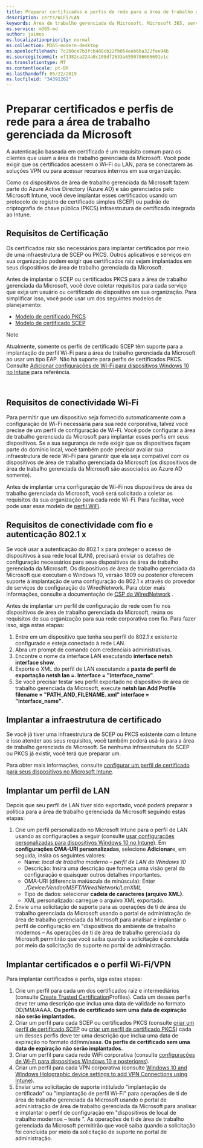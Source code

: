 ```yaml
---
title: Preparar certificados e perfis de rede para a área de trabalho gerenciada da Microsoft
description: certs/WiFi/LAN
keywords: Área de trabalho gerenciada da Microsoft, Microsoft 365, serviço, documentação
ms.service: m365-md
author: jaimeo
ms.localizationpriority: normal
ms.collection: M365-modern-desktop
ms.openlocfilehash: 7c260ce7b3fcb488cb22fb054eeb6ba322fee94b
ms.sourcegitcommit: ef1382ca224a0c108df2633a6550786666691e1c
ms.translationtype: MT
ms.contentlocale: pt-BR
ms.lasthandoff: 05/22/2019
ms.locfileid: "34391262"
---
```

# <a name="prepare-certificates-and-network-profiles-for-microsoft-managed-desktop"></a>Preparar certificados e perfis de rede para a área de trabalho gerenciada da Microsoft  
 
A autenticação baseada em certificado é um requisito comum para os clientes que usam a área de trabalho gerenciada da Microsoft. Você pode exigir que os certificados acessem o Wi-Fi ou LAN, para se conectarem às soluções VPN ou para acessar recursos internos em sua organização.   
 
Como os dispositivos de área de trabalho gerenciada da Microsoft fazem parte do Azure Active Directory (Azure AD) e são gerenciados pelo Microsoft Intune, você deve implantar esses certificados usando um protocolo de registro de certificado simples (SCEP) ou padrão de criptografia de chave pública (PKCS) infraestrutura de certificado integrada ao Intune.    
 
## <a name="certificate-requirements"></a>Requisitos de Certificação 
 
Os certificados raiz são necessários para implantar certificados por meio de uma infraestrutura de SCEP ou PKCS. Outros aplicativos e serviços em sua organização podem exigir que certificados raiz sejam implantados em seus dispositivos de área de trabalho gerenciada da Microsoft.    
 
Antes de implantar o SCEP ou certificados PKCS para a área de trabalho gerenciada da Microsoft, você deve coletar requisitos para cada serviço que exija um usuário ou certificado de dispositivo em sua organização. Para simplificar isso, você pode usar um dos seguintes modelos de planejamento:  
 
- [Modelo de certificado PKCS](https://github.com/MicrosoftDocs/microsoft-365-docs/raw/public/microsoft-365/managed-desktop/get-ready/downloads/PKCS-certificate-template.xlsx) 
- [Modelo de certificado SCEP](https://github.com/MicrosoftDocs/microsoft-365-docs/raw/public/microsoft-365/managed-desktop/get-ready/downloads/SCEP-certificate-template.xlsx)

>[!NOTE]
>Atualmente, somente os perfis de certificado SCEP têm suporte para a implantação de perfil Wi-Fi para a área de trabalho gerenciada da Microsoft ao usar um tipo EAP. Não há suporte para perfis de certificados PKCS. Consulte [Adicionar configurações de Wi-Fi para dispositivos Windows 10 no Intune](https://docs.microsoft.com/intune/wi-fi-settings-windows) para referência.

  
## <a name="wi-fi-connectivity-requirements"></a>Requisitos de conectividade Wi-Fi

Para permitir que um dispositivo seja fornecido automaticamente com a configuração de Wi-Fi necessária para sua rede corporativa, talvez você precise de um perfil de configuração de Wi-Fi. Você pode configurar a área de trabalho gerenciada da Microsoft para implantar esses perfis em seus dispositivos. Se a sua segurança de rede exigir que os dispositivos façam parte do domínio local, você também pode precisar avaliar sua infraestrutura de rede Wi-Fi para garantir que ela seja compatível com os dispositivos de área de trabalho gerenciada da Microsoft (os dispositivos de área de trabalho gerenciada da Microsoft são associados ao Azure AD somente). 
 
Antes de implantar uma configuração de Wi-Fi nos dispositivos de área de trabalho gerenciada da Microsoft, você será solicitado a coletar os requisitos da sua organização para cada rede Wi-Fi. Para facilitar, você pode usar esse modelo de [perfil WiFi](https://github.com/MicrosoftDocs/microsoft-365-docs/raw/public/microsoft-365/managed-desktop/get-ready/downloads/WiFi-profile-template.xlsx).
 
 
## <a name="wired-connectivity-requirements-and-8021x-authentication"></a>Requisitos de conectividade com fio e autenticação 802.1 x 
 
Se você usar a autenticação do 802.1 x para proteger o acesso de dispositivos à sua rede local (LAN), precisará enviar os detalhes de configuração necessários para seus dispositivos de área de trabalho gerenciada da Microsoft. Os dispositivos de área de trabalho gerenciada da Microsoft que executam o Windows 10, versão 1809 ou posterior oferecem suporte à implantação de uma configuração do 802.1 x através do provedor de serviços de configuração do WiredNetwork. Para obter mais informações, consulte a documentação de [CSP do WiredNetwork](https://docs.microsoft.com/windows/client-management/mdm/wirednetwork-csp) . 
 
Antes de implantar um perfil de configuração de rede com fio nos dispositivos de área de trabalho gerenciada da Microsoft, reúna os requisitos de sua organização para sua rede corporativa com fio. Para fazer isso, siga estas etapas: 
 
 
1. Entre em um dispositivo que tenha seu perfil do 802.1 x existente configurado e esteja conectado à rede LAN.  
2. Abra um prompt de comando com credenciais administrativas. 
3. Encontre o nome da interface LAN executando **interface netsh interface show**. 
4. Exporte o XML do perfil de LAN executando a **pasta de perfil de exportação netsh lan =.  Interface = "interface_name"**. 
5. Se você precisar testar seu perfil exportado no dispositivo de área de trabalho gerenciada da Microsoft, execute **netsh lan Add Profile filename = "PATH_AND_FILENAME. xml" interface = "interface_name"**. 
 
 
## <a name="deploy-certificate-infrastructure"></a>Implantar a infraestrutura de certificado  
 
Se você já tiver uma infraestrutura de SCEP ou PKCS existente com o Intune e isso atender aos seus requisitos, você também poderá usá-lo para a área de trabalho gerenciada da Microsoft. Se nenhuma infraestrutura de SCEP ou PKCS já existir, você terá que preparar um.  
 
Para obter mais informações, consulte [configurar um perfil de certificado para seus dispositivos no Microsoft Intune](https://docs.microsoft.com/intune/certificates-configure). 
 
 
 
## <a name="deploy-a-lan-profile"></a>Implantar um perfil de LAN 
 
Depois que seu perfil de LAN tiver sido exportado, você poderá preparar a política para a área de trabalho gerenciada da Microsoft seguindo estas etapas:   
 
1. Crie um perfil personalizado no Microsoft Intune para o perfil de LAN usando as configurações a seguir (consulte [usar configurações personalizadas para dispositivos Windows 10 no Intune](https://docs.microsoft.com/intune/custom-settings-windows-10)). Em **configurações OMA-URI personalizadas**, selecione **Adicionar**e, em seguida, insira os seguintes valores: 
    - Name: *local de trabalho moderno – perfil de LAN do Windows 10* 
    - Descrição: Insira uma descrição que forneça uma visão geral da configuração e quaisquer outros detalhes importantes. 
    - OMA-URI (diferencia maiúscula de minúscula): Enter *./Device/Vendor/MSFT/WiredNetwork/LanXML*
    - Tipo de dados: selecionar **cadeia de caracteres (arquivo XML)**. 
    - XML personalizado: carregue o arquivo XML exportado.
2. Envie uma solicitação de suporte para as operações de ti de área de trabalho gerenciada da Microsoft usando o portal de administração de área de trabalho gerenciada da Microsoft para analisar e implantar o perfil de configuração em "dispositivos do ambiente de trabalho modernos – As operações de ti de área de trabalho gerenciada da Microsoft permitirão que você saiba quando a solicitação é concluída por meio da solicitação de suporte no portal de administração.
 
## <a name="deploy-certificates-and-wi-fivpn-profile"></a>Implantar certificados e o perfil Wi-Fi/VPN 
 
 
Para implantar certificados e perfis, siga estas etapas:

1. Crie um perfil para cada um dos certificados raiz e intermediários (consulte [Create Trusted Certification](https://docs.microsoft.com/intune/certificates-configure#step-3-create-trusted-certificate-profiles)Profiles). Cada um desses perfis deve ter uma descrição que inclua uma data de validade no formato DD/MM/AAAA. **Os perfis de certificado sem uma data de expiração não serão implantados.**
2. Criar um perfil para cada SCEP ou certificados PKCS (consulte [criar um perfil de certificado SCEP](https://docs.microsoft.com/intune/certificates-scep-configure#create-a-scep-certificate-profile) ou [criar um perfil de certificado PKCS](https://docs.microsoft.com/intune/certficates-pfx-configure#create-a-pkcs-certificate-profile)) cada um desses perfis deve ter uma descrição que inclua uma data de expiração no formato dd/mm/aaaa. **Os perfis de certificado sem uma data de expiração não serão implantados.**
3. Criar um perfil para cada rede WiFi corporativa (consulte [configurações de Wi-Fi para dispositivos Windows 10 e posteriores](https://docs.microsoft.com/intune/wi-fi-settings-windows)).
4. Criar um perfil para cada VPN corporativa (consulte [Windows 10 and Windows Holographic device settings to add VPN Connections using Intune](https://docs.microsoft.com/intune/vpn-settings-windows-10)).
5. Enviar uma solicitação de suporte intitulado "implantação de certificado" ou "implantação de perfil Wi-Fi" para operações de ti de área de trabalho gerenciada da Microsoft usando o portal de administração de área de trabalho gerenciada da Microsoft para analisar e implantar o perfil de configuração em "dispositivos de local de trabalho modernos – teste ". As operações de ti de área de trabalho gerenciada da Microsoft permitirão que você saiba quando a solicitação foi concluída por meio da solicitação de suporte no portal de administração. 
 
 
